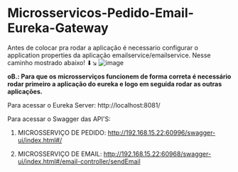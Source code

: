 # Microsservicos-Pedido-Email-Eureka-Gateway


Antes de colocar pra rodar a aplicação é necessario configurar o application properties da aplicação emailservice/emailservice.
Nesse caminho mostrado abaixo! ⬇↘️
![image](https://github.com/pedromatos2806/Microsservicos-SpringBoot-Pedido-Email-Eureka-Gateway/assets/112106104/2af5cdb4-8888-41ff-82cf-7866a25e6b39)

<strong>oB.: Para que os microsserviços funcionem de forma correta é necessário rodar primeiro a aplicação do eureka e logo em seguida rodar as outras aplicações.</strong>

Para acessar o Eureka Server: 
http://localhost:8081/

Para acessar o Swagger das API'S:

1. MICROSSERVIÇO DE PEDIDO:
http://192.168.15.22:60996/swagger-ui/index.html#/

2. MICROSSERVIÇO DE EMAIL:
http://192.168.15.22:60968/swagger-ui/index.html#/email-controller/sendEmail


